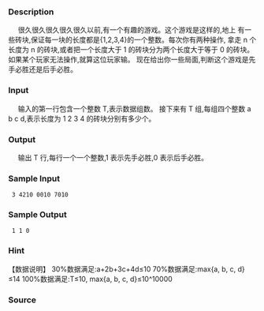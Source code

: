 
### Description
     很久很久很久很久很久以前,有一个有趣的游戏。这个游戏是这样的,地上 有一些砖块,保证每一块的长度都是{1,2,3,4}的一个整数。每次你有两种操作, 拿走 n 个长度为 n 的砖块,或者把一个长度大于 1 的砖块分为两个长度大于等于 0 的砖块。如果某个玩家无法操作,就算这位玩家输。
现在给出你一些局面,判断这个游戏是先手必胜还是后手必胜。
 
### Input
     输入的第一行包含一个整数 T,表示数据组数。
接下来有 T 组,每组四个整数 a b c d,表示长度为 1 2 3 4 的砖块分别有多少个。
 
### Output
     输出 T 行,每行一个一个整数,1 表示先手必胜,0 表示后手必胜。 
 
### Sample Input
     3 4210 0010 7010


### Sample Output
     1 1 0


### Hint
【数据说明】
30%数据满足:a+2b+3c+4d≤10 
70%数据满足:max{a, b, c, d}≤14 
100%数据满足:T≤10, max{a, b, c, d}≤10^10000
### Source
